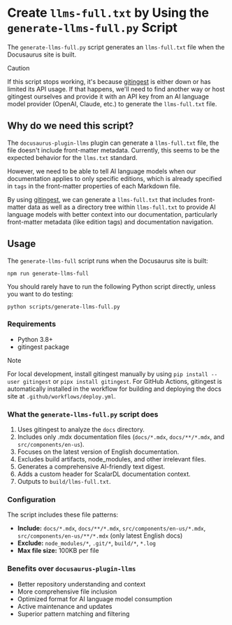 # Create `llms-full.txt` by Using the `generate-llms-full.py` Script

The `generate-llms-full.py` script generates an `llms-full.txt` file when the Docusaurus site is built.

> [!CAUTION]
>
> If this script stops working, it's because [gitingest](https://github.com/coderamp-labs/gitingest) is either down or has limited its API usage. If that happens, we'll need to find another way or host gitingest ourselves and provide it with an API key from an AI language model provider (OpenAI, Claude, etc.) to generate the `llms-full.txt` file.

## Why do we need this script?

The `docusaurus-plugin-llms` plugin can generate a `llms-full.txt` file, the file doesn't include front-matter metadata. Currently, this seems to be the expected behavior for the `llms.txt` standard.

However, we need to be able to tell AI language models when our documentation applies to only specific editions, which is already specified in `tags` in the front-matter properties of each Markdown file.

By using [gitingest](https://github.com/coderamp-labs/gitingest), we can generate a `llms-full.txt` that includes front-matter data as well as a directory tree within `llms-full.txt` to provide AI language models with better context into our documentation, particularly front-matter metadata (like edition tags) and documentation navigation.

## Usage

The `generate-llms-full` script runs when the Docusaurus site is built:

```shell
npm run generate-llms-full
```

You should rarely have to run the following Python script directly, unless you want to do testing:

```shell
python scripts/generate-llms-full.py
```

### Requirements

- Python 3.8+
- gitingest package

> [!NOTE]
>
> For local development, install gitingest manually by using `pip install --user gitingest` or `pipx install gitingest`. For GitHub Actions, gitingest is automatically installed in the workflow for building and deploying the docs site at `.github/workflows/deploy.yml`.

### What the `generate-llms-full.py` script does

1. Uses gitingest to analyze the `docs` directory.
2. Includes only .mdx documentation files (`docs/*.mdx`, `docs/**/*.mdx`, and `src/components/en-us`).
3. Focuses on the latest version of English documentation.
4. Excludes build artifacts, node_modules, and other irrelevant files.
5. Generates a comprehensive AI-friendly text digest.
6. Adds a custom header for ScalarDL documentation context.
7. Outputs to `build/llms-full.txt`.

### Configuration

The script includes these file patterns:

- **Include:** `docs/*.mdx`, `docs/**/*.mdx`, `src/components/en-us/*.mdx`, `src/components/en-us/**/*.mdx` (only latest English docs)
- **Exclude:** `node_modules/*`, `.git/*`, `build/*`, `*.log`
- **Max file size:** 100KB per file

### Benefits over `docusaurus-plugin-llms`

- Better repository understanding and context
- More comprehensive file inclusion
- Optimized format for AI language model consumption
- Active maintenance and updates
- Superior pattern matching and filtering
